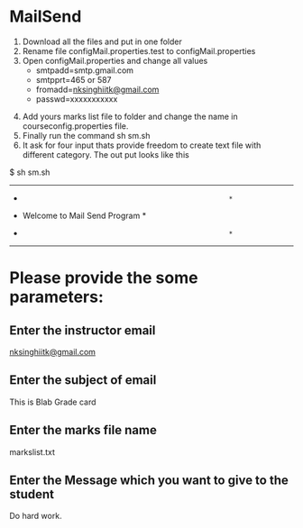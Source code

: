 # MailSend
1. Download all the files and put in one folder
2. Rename file configMail.properties.test to configMail.properties
3. Open configMail.properties and change all values 
    - smtpadd=smtp.gmail.com
    - smtpprt=465 or 587
    - fromadd=nksinghiitk@gmail.com
    - passwd=xxxxxxxxxxx
 
[// Open courseconfig.properties and change all the values]::
[//  - subject=Your Blab test grade Card]:: 
 [//  - headerm=Email,Midsem,Endsem]::
  [// - filename=markslist.txt]::
  [// - instructormail=singhnk@iitk.ac.in]::
  
4. Add yours marks list file to folder and change the name in courseconfig.properties file.
5. Finally run the command sh sm.sh
6. It ask for four input thats provide freedom to create text file with different  category. The out put looks like this

$ sh sm.sh
******************************************
*                                                        *
*  Welcome to Mail Send Program   *
*                                                        *
******************************************
# Please provide the some parameters:
## Enter the instructor email
nksinghiitk@gmail.com
## Enter the subject of email
This is Blab Grade card
## Enter the marks file name
markslist.txt
## Enter the Message which you want to give to the student
Do hard work.
